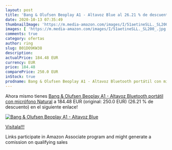 ```yaml
---
layout: post
title: 'Bang & Olufsen Beoplay A1 - Altavoz Blue al 26.21 % de descuento'
date: 2020-10-13 07:35:49
thumbnailImage: 'https://m.media-amazon.com/images/I/51aetineSLL._SL200_.jpg'
images: [ 'https://m.media-amazon.com/images/I/51aetineSLL._SL200_.jpg' ]
comments: true
category: ofertas
author: ring
slug: B01DO9KW38
description:
actualPrice: 184.48 EUR
currency: EUR
price: 184.48
comparePrice: 250.0 EUR
inStock: true
prodname: Bang & Olufsen Beoplay A1 - Altavoz Bluetooth portátil con micrófono  Natural
---
```


Ahora mismo tienes [Bang & Olufsen Beoplay A1 - Altavoz Bluetooth portátil con micrófono  Natural](https://www.amazon.es/dp/B01DO9KW38/?tag=tolees-21) a 184.48 EUR (original: 250.0 EUR) (26.21 %  de descuento) en el siguiente enlace!

[![Bang & Olufsen Beoplay A1 - Altavoz Blue](https://m.media-amazon.com/images/I/51aetineSLL._SL200_.jpg)](https://www.amazon.es/dp/B01DO9KW38/?tag=tolees-21)

[Visítala!!!](https://www.amazon.es/dp/B01DO9KW38/?tag=tolees-21)

Links participate in Amazon Associate program and might generate a comission on qualifying sales
